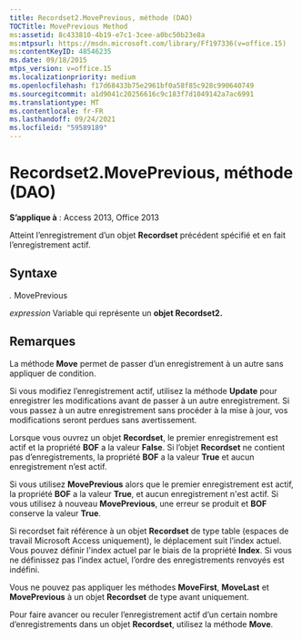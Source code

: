 ```yaml
---
title: Recordset2.MovePrevious, méthode (DAO)
TOCTitle: MovePrevious Method
ms:assetid: 8c433810-4b19-e7c1-3cee-a0bc50b23e8a
ms:mtpsurl: https://msdn.microsoft.com/library/Ff197336(v=office.15)
ms:contentKeyID: 48546235
ms.date: 09/18/2015
mtps_version: v=office.15
ms.localizationpriority: medium
ms.openlocfilehash: f17d68433b75e2961bf0a58f85c928c990640749
ms.sourcegitcommit: a1d9041c20256616c9c183f7d1049142a7ac6991
ms.translationtype: MT
ms.contentlocale: fr-FR
ms.lasthandoff: 09/24/2021
ms.locfileid: "59589189"
---
```

# <a name="recordset2moveprevious-method-dao"></a>Recordset2.MovePrevious, méthode (DAO)


**S’applique à** : Access 2013, Office 2013

Atteint l’enregistrement d’un objet **Recordset** précédent spécifié et en fait l’enregistrement actif.

## <a name="syntax"></a>Syntaxe

*.* MovePrevious

*expression* Variable qui représente un **objet Recordset2.**

## <a name="remarks"></a>Remarques

La méthode **Move** permet de passer d’un enregistrement à un autre sans appliquer de condition.

Si vous modifiez l’enregistrement actif, utilisez la méthode **Update** pour enregistrer les modifications avant de passer à un autre enregistrement. Si vous passez à un autre enregistrement sans procéder à la mise à jour, vos modifications seront perdues sans avertissement.

Lorsque vous ouvrez un objet **Recordset**, le premier enregistrement est actif et la propriété **BOF** a la valeur **False**. Si l’objet **Recordset** ne contient pas d’enregistrements, la propriété **BOF** a la valeur **True** et aucun enregistrement n’est actif.

Si vous utilisez **MovePrevious** alors que le premier enregistrement est actif, la propriété **BOF** a la valeur **True**, et aucun enregistrement n'est actif. Si vous utilisez à nouveau **MovePrevious**, une erreur se produit et **BOF** conserve la valeur **True**.

Si recordset fait référence à un objet **Recordset** de type table (espaces de travail Microsoft Access uniquement), le déplacement suit l’index actuel. Vous pouvez définir l'index actuel par le biais de la propriété **Index**. Si vous ne définissez pas l’index actuel, l’ordre des enregistrements renvoyés est indéfini.

Vous ne pouvez pas appliquer les méthodes **MoveFirst**, **MoveLast** et **MovePrevious** à un objet **Recordset** de type avant uniquement.

Pour faire avancer ou reculer l’enregistrement actif d’un certain nombre d’enregistrements dans un objet **Recordset**, utilisez la méthode **Move**.

